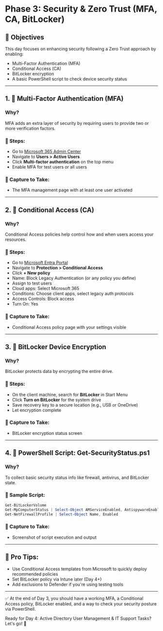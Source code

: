 # Phase 3: Security & Zero Trust (MFA, CA, BitLocker)

## 🎯 Objectives
This day focuses on enhancing security following a Zero Trust approach by enabling:
- Multi-Factor Authentication (MFA)
- Conditional Access (CA)
- BitLocker encryption
- A basic PowerShell script to check device security status

---

## 1. 🔐 Multi-Factor Authentication (MFA)
### Why?
MFA adds an extra layer of security by requiring users to provide two or more verification factors.

### 🔧 Steps:
- Go to [Microsoft 365 Admin Center](https://admin.microsoft.com)
- Navigate to **Users > Active Users**
- Click **Multi-factor authentication** on the top menu
- Enable MFA for test users or all users

### 📸 Capture to Take:
- The MFA management page with at least one user activated

---

## 2. 🎯 Conditional Access (CA)
### Why?
Conditional Access policies help control how and when users access your resources.

### 🔧 Steps:
- Go to [Microsoft Entra Portal](https://entra.microsoft.com)
- Navigate to **Protection > Conditional Access**
- Click **+ New policy**
- Name: Block Legacy Authentication (or any policy you define)
- Assign to test users
- Cloud apps: Select Microsoft 365
- Conditions: Choose client apps, select legacy auth protocols
- Access Controls: Block access
- Turn On: Yes

### 📸 Capture to Take:
- Conditional Access policy page with your settings visible

---

## 3. 💾 BitLocker Device Encryption
### Why?
BitLocker protects data by encrypting the entire drive.

### 🔧 Steps:
- On the client machine, search for **BitLocker** in Start Menu
- Click **Turn on BitLocker** for the system drive
- Save recovery key to a secure location (e.g., USB or OneDrive)
- Let encryption complete

### 📸 Capture to Take:
- BitLocker encryption status screen

---

## 4. 📜 PowerShell Script: Get-SecurityStatus.ps1
### Why?
To collect basic security status info like firewall, antivirus, and BitLocker state.

### 🧰 Sample Script:
```powershell
Get-BitLockerVolume
Get-MpComputerStatus | Select-Object AMServiceEnabled, AntispywareEnabled, RealTimeProtectionEnabled
Get-NetFirewallProfile | Select-Object Name, Enabled
```

### 📸 Capture to Take:
- Screenshot of script execution and output

---

## 🧠 Pro Tips:
- Use Conditional Access templates from Microsoft to quickly deploy recommended policies
- Set BitLocker policy via Intune later (Day 4+)
- Add exclusions to Defender if you're using testing tools

---

✅ At the end of Day 3, you should have a working MFA, a Conditional Access policy, BitLocker enabled, and a way to check your security posture via PowerShell.

Ready for Day 4: Active Directory User Management & IT Support Tasks? Let's go! 🚀



